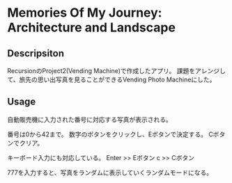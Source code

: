 # Memories Of My Journey: Architecture and Landscape

## Descripsiton
RecursionのProject2(Vending Machine)で作成したアプリ。
課題をアレンジして、旅先の思い出写真を見ることができるVending Photo Machineにした。
## Usage
自動販売機に入力された番号に対応する写真が表示される。

番号は0から42まで。
数字のボタンをクリックし、Eボタンで決定する。
Cボタンでクリア。

キーボード入力にも対応している。
Enter >> Eボタン
c >> Cボタン

777を入力すると、写真をランダムに表示していくランダムモードになる。
